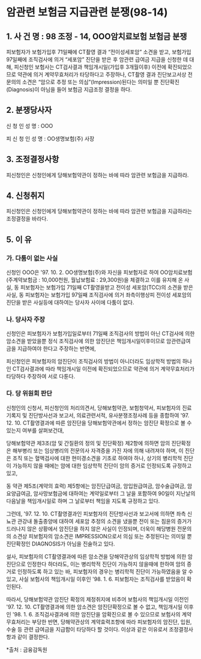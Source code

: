 # 암관련 보험금 지급관련 분쟁(98-14)

## 1. 사 건 명 : 98 조정 - 14, OOO암치료보험 보험금 분쟁

 피보험자가 보험가입후 71일째에 CT촬영 결과 “전이성세포암” 소견을 받고, 보험가입 97일째에 조직검사에 의거 “세포암” 진단을 받은 후 암관련 급여금 지급을 신청한 데 대해, 피신청인 보험사는 CT검사결과 책임개시일(가입후 3개월이후) 이전에 확진되었으므로 약관에 의거 계약무효처리가 타당하다고 주장하나, CT촬영 결과 진단보고서상 전문의의 소견은 “암으로 추정 또는 의심”(Impression)된다는 의미일 뿐 진단확진(Diagnosis)이 아님을 들어 보험금 지급조정 결정을 하다.



## 2. 분쟁당사자                                               
   신  청  인   성  명 : OOO 

   피 신 청 인  성  명 : OO생명보험(주) 사장


## 3. 조정결정사항
피신청인은 신청인에게 당해보험약관이 정하는 바에 따라 암관련 보험금을 지급하라.


## 4. 신청취지
피신청인은 신청인에게 당해보험약관이 정하는 바에 따라 암관련 보험금을 지급하라는 조정결정을 바라다.


## 5. 이     유

### 가. 다툼이 없는 사실
신청인 OOO은 '97. 10. 2. OO생명보험(주)와 자신을 피보험자로 하여 OO암치료보험(주계약보험금 : 10,000천원, 월납보험료 : 29,300원)을 체결하고 이를 유지해 온 사실, 동 피보험자는 보험가입 71일째 CT촬영을받고 전이성 세포암(TCC)의 소견을 받은 사실, 동 피보험자는 보험가입 97일째 조직검사에 의거 좌측이행상피 전이성 세포암의 진단을 받은 사실등에 대하여는 당사자 사이에 다툼이 없다.

                               
### 나. 당사자 주장
신청인은 피보험자가 보험가입일로부터 71일째 조직검사의 방법이 아닌  CT검사에 의한 암소견을 받았을뿐 정식 조직검사에 의한 암진단은 책임개시일이후이므로 암관련급여금을 지급하여야 한다고 주장하는 반면에,    

피신청인은 피보험자의 암진단이 조직검사의 방법이 아니더라도 임상학적 방법의 하나인 CT검사결과에 따라 책임개시일 이전에 확진되었으므로 약관에 의거 계약무효처리가 타당하다 주장하여 서로 다툰다.


### 다. 당 위원회 판단     
신청인의 신청서, 피신청인의 처리의견서, 당해보험약관, 보험청약서, 피보험자의 진료기록지 및 진단방사선과 보고서, 의료관련서적, 유사분쟁조정사례 등을 종합하여 '97. 12.  10. CT촬영결과에 따른 암진단을 당해보험약관에서 정하는 암진단 확정으로 볼 수 있는지 여부를 살펴보건대,

당해보험약관 제3조(암 및 간질환의 정의 및 진단확정) 제2항에 의하면 암의 진단확정은 해부병리 또는 임상병리의 전문의사 자격증을 가진 자에 의해 내려져야 하며, 이 진단은 조직 또는 혈액검사에 대한 현미경소견을 기초로 하여야 하나, 상기의 병리학적 진단이 가능하지 않을 때에는 암에 대한 임상학적 진단이 암의 증거로 인정되도록 규정하고 있고,

동 약관 제5조(계약의 효력) 제5항에는 암진단급여금, 암입원급여금, 암수술급여금, 암요양급여금, 암사망보험금에 대하여는 계약일로부터 그 날을 포함하여 90일이 지난날의 다음날을 책임개시일로 하며 그 날로부터 책임을 지도록 규정하고 있다.

그런데, '97. 12. 10. CT촬영결과인 피보험자의 진단방사선과 보고서에 의하면 좌측 신뇨관 관강내 돌출종양에 대하여 세포암 추정의 소견을 냈을뿐 전이 또는 침윤의 증거가 드러나지 않은 상황에서 암진단을 하지 않은 사실이 인정되며, 더욱이 해당병원 전문의의 소견상 피보험자의 암소견은 IMPRESSION으로서 의심 또는 추정된다는 의미일 뿐 진단확정인 DIAGNOSIS가 아님을 진술하고 있다. 

설사, 피보험자의 CT촬영결과에 따른 암소견을 당해약관상의 임상학적 방법에 의한 암진단으로 인정한다 하더라도, 이는 병리학적 진단이 가능하지 않을때에 한하여 암의 증거로 인정하도록 하고 있는 바, 피보험자의 경우는 병리학적 진단이 가능하였음을 알 수 있고, 사실 보험사의 책임개시일 이후인 '98. 1. 6. 피보험자는 조직검사를 받았음이 확인된다.    

따라서, 당해보험약관 암진단 확정의 제정취지에 비추어 보험사의 책임개시일 이전인 '97. 12. 10. CT촬영결과에 의한 암소견은 암진단확정으로 볼 수 없고, 책임개시일 이후인 '98. 1. 6. 조직검사결과에 의한 암진단을 암확진으로 볼 수 있으므로 보험사의 계약무효처리는 부당한 반면, 당해약관상의 계약효력조항에 따라 피보험자의 암진단, 입원, 수술 등 관련 급여금을 지급함이 타당하다 할 것이다. 이상과 같은 이유로서 조정결정사항과 같이 결정한다.

*출처 : 금융감독원
